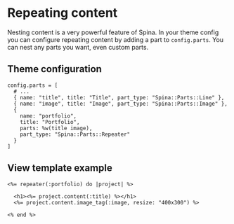 # Repeating content

Nesting content is a very powerful feature of Spina. In your theme config you can configure repeating content by adding a part to `config.parts`. You can nest any parts you want, even custom parts.

## Theme configuration

```
config.parts = [
  # ...
  { name: "title", title: "Title", part_type: "Spina::Parts::Line" }, 
  { name: "image", title: "Image", part_type: "Spina::Parts::Image" }, 
  {
    name: "portfolio",
    title: "Portfolio",
    parts: %w(title image),
    part_type: "Spina::Parts::Repeater"
  }
]
```

## View template example

```
<%= repeater(:portfolio) do |project| %>
  
  <h1><%= project.content(:title) %></h1>
  <%= project.content.image_tag(:image, resize: "400x300") %>

<% end %>
```